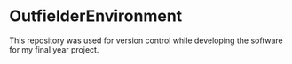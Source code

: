 # OutfielderEnvironment

This repository was used for version control while developing the software for my final year project.
